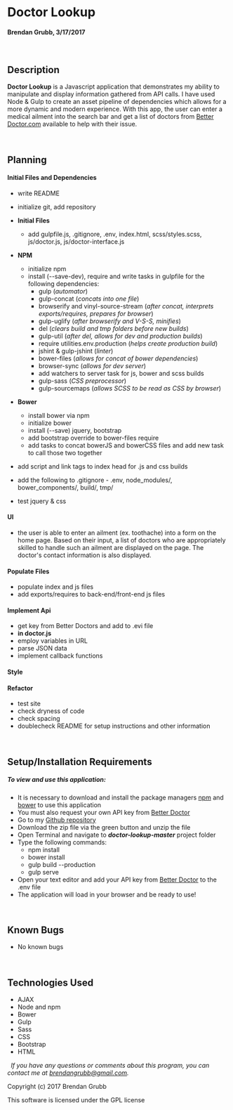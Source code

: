 # **Doctor Lookup**
#### Brendan Grubb, 3/17/2017


&nbsp;
## Description
**Doctor Lookup** is a Javascript application that demonstrates my ability to manipulate and display information gathered from API calls. I have used Node & Gulp to create an asset pipeline of dependencies which allows for a more dynamic and modern experience. With this app, the user can enter a medical ailment into the search bar and get a list of doctors from [Better Doctor.com](http://betterdoctor.com/) available to help with their issue.


&nbsp;
## Planning

#### Initial Files and Dependencies
* write README
* initialize git, add repository
* **Initial Files**
  * add gulpfile.js, .gitignore, .env, index.html, scss/styles.scss, js/doctor.js, js/doctor-interface.js
* **NPM**
  * initialize npm
  * install (--save-dev), require and write tasks in gulpfile for the following dependencies:
    * gulp (_automator_)
    * gulp-concat (_concats into one file_)
    * browserify and vinyl-source-stream (_after concat, interprets exports/requires, prepares for browser_)
    * gulp-uglify (_after browserify and V-S-S, minifies_)
    * del (_clears build and tmp folders before new builds_)
    * gulp-util (_after del, allows for dev and production builds_)
    * require utilities.env.production (_helps create production build_)
    * jshint & gulp-jshint (_linter_)
    * bower-files (_allows for concat of bower dependencies_)
    * browser-sync (_allows for dev server_)
    * add watchers to server task for js, bower and scss builds
    * gulp-sass (_CSS preprocessor_)
    * gulp-sourcemaps (_allows SCSS to be read as CSS by browser_)

* **Bower**
  * install bower via npm
  * initialize bower
  * install (--save) jquery, bootstrap
  * add bootstrap override to bower-files require
  * add tasks to concat bowerJS and bowerCSS files and add new task to call those two together

* add script and link tags to index head for .js and css builds
* add the following to .gitignore - .env, node_modules/, bower_components/, build/, tmp/
* test jquery & css

#### UI
* the user is able to enter an ailment (ex. toothache) into a form on the home page. Based on their input, a list of doctors who are appropriately skilled to handle such an ailment are displayed on the page. The doctor's contact information is also displayed.

#### Populate Files
* populate index and js files
* add exports/requires to back-end/front-end js files

#### Implement Api
* get key from Better Doctors and add to .evi file
* **in doctor.js**
* employ variables in URL
* parse JSON data
* implement callback functions

#### Style

#### Refactor
  * test site
  * check dryness of code
  * check spacing
  * doublecheck README for setup instructions and other information


&nbsp;
## Setup/Installation Requirements
##### _To view and use this application:_
* It is necessary to download and install the package managers [npm](https://www.npmjs.com) and [bower](https://bower.io/) to use this application
* You must also request your own API key from [Better Doctor](https://developer.betterdoctor.com)
* Go to my [Github repository](https://github.com/Brendangrubb/doctor-lookup)
* Download the zip file via the green button and unzip the file
* Open Terminal and navigate to **_doctor-lookup-master_** project folder
* Type the following commands:
  * npm install
  * bower install
  * gulp build --production
  * gulp serve
* Open your text editor and add your API key from [Better Doctor](https://developer.betterdoctor.com) to the .env file
* The application will load in your browser and be ready to use!

&nbsp;
## Known Bugs
* No known bugs

&nbsp;
## Technologies Used
* AJAX
* Node and npm
* Bower
* Gulp
* Sass
* CSS
* Bootstrap
* HTML

&nbsp;
_If you have any questions or comments about this program, you can contact me at [brendangrubb@gmail.com](mailto:brendangrubb@gmail.com)._

Copyright (c) 2017 Brendan Grubb

This software is licensed under the GPL license
